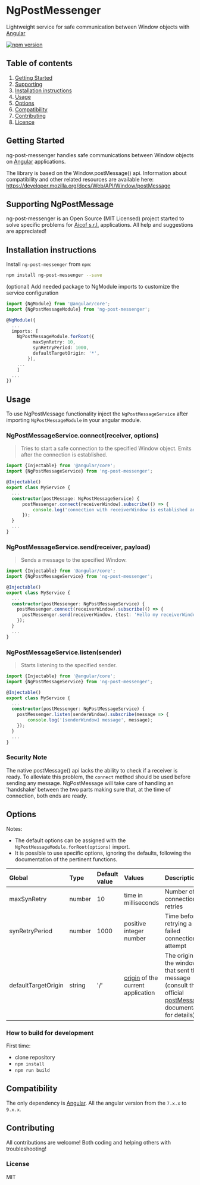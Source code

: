 # NgPostMessenger

Lightweight service for safe communication between Window objects with <a href="https://angular.io/">Angular</a>

[![npm version](https://badge.fury.io/js/ng-post-meesenger.svg)](https://badge.fury.io/js/ng-post-meesenger)


## Table of contents
1. [Getting Started](#getting-started)
2. [Supporting](#supporting-ng-post-messenger)
3. [Installation instructions](#installation-instructions)
4. [Usage](#usage)
5. [Options](#options)
6. [Compatibility](#compatibility)
7. [Contributing](#contribution)
8. [Licence](#license)

## Getting Started
ng-post-messenger handles safe communications between Window objects on [Angular](https://angular.io) applications.

The library is based on the Window.postMessage() api. Information about compatibility and other related resources are available here:
https://developer.mozilla.org/docs/Web/API/Window/postMessage

## Supporting NgPostMessage
ng-post-messenger is an Open Source (MIT Licensed) project started to solve specific problems for <a href="https://www.aicof.it/">Aicof s.r.l.</a> applications. All help and suggestions are appreciated!

## Installation instructions
Install `ng-post-messenger` from `npm`:
```bash
npm install ng-post-messenger --save
```

(optional) Add needed package to NgModule imports to customize the service configuration
```typescript
import {NgModule} from '@angular/core'; 
import {NgPostMessageModule} from 'ng-post-messenger';

@NgModule({
  ...
  imports: [
    NgPostMessageModule.forRoot({
          maxSynRetry: 10,
          synRetryPeriod: 1000,
          defaultTargetOrigin: '*',
        }),
    ...
    ]
  ...
})
```

## Usage
To use NgPostMessage functionality inject the `NgPostMessageService` after importing `NgPostMessageModule` in your angular module.

### NgPostMessageService.connect(receiver, options)

> Tries to start a safe connection to the specified Window object. Emits after the connection is established.

```typescript
import {Injectable} from '@angular/core';
import {NgPostMessageService} from 'ng-post-messenger';

@Injectable()
export class MyService {
  ...
  constructor(postMessage: NgPostMessageService) {
      postMessenger.connect(receiverWindow).subscribe(() => {
          console.log('connection with receiverWindow is established and secure');
      });
  }
  ...
}
```

### NgPostMessageService.send(receiver, payload)

> Sends a message to the specified Window.

```typescript
import {Injectable} from '@angular/core';
import {NgPostMessageService} from 'ng-post-messenger';

@Injectable()
export class MyService {
  ...
  constructor(postMessenger: NgPostMessageService) {
    postMessenger.connect(receiverWindow).subscribe(() => {
      postMessenger.send(receiverWindow, {test: 'Hello my receiverWindow!'});
    });
  }
  ...
}
```

### NgPostMessageService.listen(sender)

> Starts listening to the specified sender.

```typescript
import {Injectable} from '@angular/core';
import {NgPostMessageService} from 'ng-post-messenger';

@Injectable()
export class MyService {
  ...
  constructor(postMessenger: NgPostMessageService) {
    postMessenger.listen(senderWindow).subscribe(message => {
        console.log('[senderWindow] message', message);
    });
  }
  ...
}
```

### Security Note

The native postMessage() api lacks the ability to check if a receiver is ready. 
To alleviate this problem, the `connect` method should be used before sending any message. 
NgPostMessage will take care of handling an 'handshake' between the two parts making sure that, at the time of connection, both ends are ready.

## Options

Notes:

- The default options can be assigned with the `NgPostMessageModule.forRoot(options)` import.
- It is possible to use specific options, ignoring the defaults, following the documentation of the pertinent functions.

| Global              | Type          | Default value    | Values                                                                                         | Description                                                                                                                                                                                         |
| :------------------ | :------------ | :--------------- | :--------------------------------------------------------------------------------------------- | :-------------------------------------------------------------------------------------------------------------------------------------------------------------------------------------------------- |
| maxSynRetry         | number        | 10               | time in milliseconds                                                                           | Number of connection retries                                                                                                                                                                                       |
| synRetryPeriod      | number        | 1000             | positive integer number                                                                        | Time before retrying a failed connection attempt                                                                                                                                                                                          |
| defaultTargetOrigin | string        | '/'              | [origin](https://developer.mozilla.org/en-US/docs/Glossary/Origin) of the current application  | The origin of the window that sent the message (consult the official [postMessage()](https://developer.mozilla.org/en-US/docs/Web/API/Window/postMessage#the_dispatched_event) documentation for details)                                                                                                                    | behaviour of tooltip                                                                                                                                                                                |

### How to build for development

First time:
 - clone repository
 - `npm install`
 - `npm run build`

## Compatibility

The only dependency is [Angular](https://angular.io).
All the angular version from the `7.x.x` to `9.x.x`.

## Contributing

All contributions are welcome! Both coding and helping others with troubleshooting!

### License

MIT
